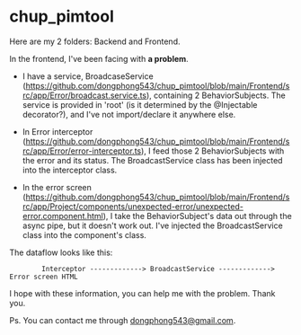 # chup_pimtool

Here are my 2 folders: Backend and Frontend. 

In the frontend, I've been facing with **a problem**.

- I have a service, BroadcaseService (https://github.com/dongphong543/chup_pimtool/blob/main/Frontend/src/app/Error/broadcast.service.ts), containing 2 BehaviorSubjects. The service is provided in 'root' (is it determined by the @Injectable decorator?), and I've not import/declare it anywhere else.

- In Error interceptor (https://github.com/dongphong543/chup_pimtool/blob/main/Frontend/src/app/Error/error-interceptor.ts), I feed those 2 BehaviorSubjects with the error and its status. The BroadcastService class has been injected into the interceptor class.

- In the error screen (https://github.com/dongphong543/chup_pimtool/blob/main/Frontend/src/app/Project/components/unexpected-error/unexpected-error.component.html), I take the BehaviorSubject's data out through the async pipe, but it doesn't work out. I've injected the BroadcastService class into the component's class.

The dataflow looks like this:

            Interceptor -------------> BroadcastService -------------> Error screen HTML

I hope with these information, you can help me with the problem. Thank you.

Ps. You can contact me through dongphong543@gmail.com.
